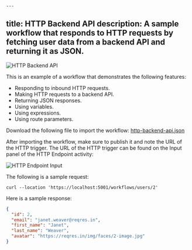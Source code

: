     ---
title: HTTP Backend API
description: A sample workflow that responds to HTTP requests by fetching user data from a backend API and returning it as JSON.
---

![HTTP Backend API](/samples/http/backend-api/http-backend-api.png)

This is an example of a workflow that demonstrates the following features:

- Responding to inbound HTTP requests.
- Making HTTP requests to a backend API.
- Returning JSON responses.
- Using variables.
- Using expressions.
- Using route parameters.

Download the following file to import the workflow:
[http-backend-api.json](/samples/http/backend-api/http-backend-api.json)

After importing the workflow, make sure to publish it and note the URL of the HTTP trigger.
The URL of the HTTP trigger can be found on the Input panel of the HTTP Endpoint activity:

![HTTP Endpoint Input](/samples/http/backend-api/http-endpoint-input.png)

The following is a sample request:

```shell
curl --location 'https://localhost:5001/workflows/users/2'
```

Here is a sample response:

```json
{
  "id": 2,
  "email": "janet.weaver@reqres.in",
  "first_name": "Janet",
  "last_name": "Weaver",
  "avatar": "https://reqres.in/img/faces/2-image.jpg"
}
```